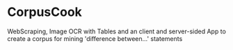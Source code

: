 # CorpusCook
WebScraping, Image OCR with Tables and an client and server-sided App to create a corpus for mining 'difference between...' statements
